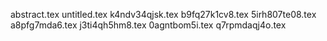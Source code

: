 abstract.tex
untitled.tex
k4ndv34qjsk.tex
b9fq27k1cv8.tex
5irh807te08.tex
a8pfg7mda6.tex
j3ti4qh5hm8.tex
0agntbom5i.tex
q7rpmdaqj4o.tex